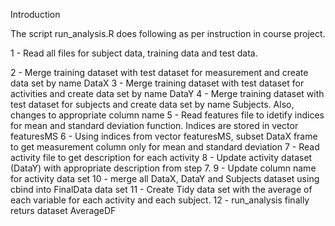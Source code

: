 Introduction

The script run_analysis.R does following as per instruction in course project.

1 -  Read all files for subject data, training data and test data.

2 -  Merge training dataset with test dataset for measurement and create data set by name DataX
3 -  Merge training dataset with test dataset for activities  and create data set by name DataY
4 -  Merge training dataset with test dataset for subjects and create data set by name Subjects. Also, changes to appropriate column name
5 -  Read features file to idetify indices for mean and standard deviation function. Indices are stored in vector featuresMS
6 -  Using indices from vector featuresMS, subset DataX frame to get measurement column only for mean and standard deviation
7 -  Read activity file to get description for each activity
8 -  Update activity dataset (DataY) with appropriate description from step 7.
9 -  Update column name for activity data set
10 - merge all DataX, DataY and Subjects dataset using cbind into FinalData data set
11 - Create Tidy data set with the average of each variable for each activity and each subject.
12 - run_analysis finally returs dataset AverageDF
